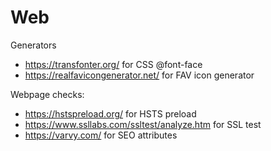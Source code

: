 # Web

Generators
- https://transfonter.org/ for CSS @font-face  
- https://realfavicongenerator.net/ for FAV icon generator

Webpage checks:
- https://hstspreload.org/ for HSTS preload
- https://www.ssllabs.com/ssltest/analyze.htm for SSL test
- https://varvy.com/ for SEO attributes